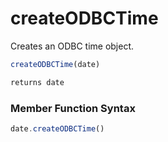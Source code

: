 # createODBCTime

Creates an ODBC time object.

```javascript
createODBCTime(date)
```

```javascript
returns date
```
### Member Function Syntax

```javascript
date.createODBCTime()
```
